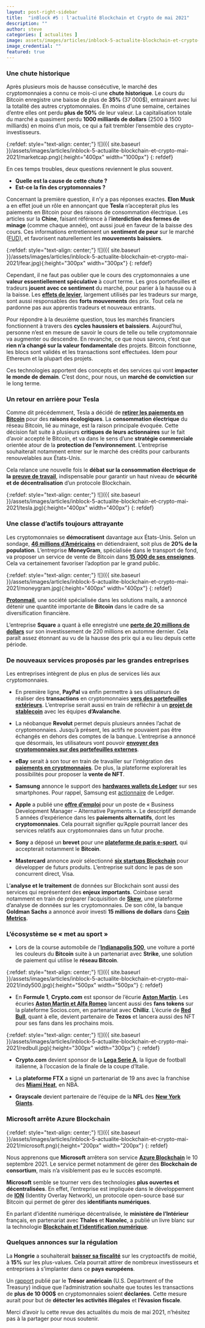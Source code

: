 ```yaml
---
layout: post-right-sidebar
title:  "inBlock #5 : l'actualité Blockchain et Crypto de mai 2021"
description: ""
author: steve
categories: [ actualites ]
image: assets/images/articles/inblock-5-actualite-blockchain-et-crypto-mai-2021/1.png
image_credential: ""
featured: true
---
```


### Une chute historique

Après plusieurs mois de hausse consécutive, le marché des cryptomonnaies a connu ce mois-ci une **chute historique**. Le cours du Bitcoin enregistre une baisse de plus de **35%** (37 000$), entrainant avec lui la totalité des autres cryptomonnaies. En moins d’une semaine, certaines d’entre elles ont perdu **plus de 50%** de leur valeur. La capitalisation totale du marché a quasiment perdu **1000 milliards de dollars** (2500 à 1500 milliards) en moins d’un mois, ce qui a fait trembler l’ensemble des crypto-investisseurs. 

{:refdef: style="text-align: center;"}
![]({{ site.baseurl }}/assets/images/articles/inblock-5-actualite-blockchain-et-crypto-mai-2021/marketcap.png){:height="400px" width="1000px"}
{: refdef}

En ces temps troubles, deux questions reviennent le plus souvent. 
-	**Quelle est la cause de cette chute ?**
-	**Est-ce la fin des cryptomonnaies ?** 

Concernant la première question, il n’y a pas réponses exactes. **Elon Musk** a en effet joué un rôle en annonçant que **Tesla** n’accepterait plus les paiements en Bitcoin pour des raisons de consommation électrique. Les articles sur la **Chine**, faisant référence à l’**interdiction des fermes de minage** (comme chaque année), ont aussi joué en faveur de la baisse des cours. Ces informations entretiennent un **sentiment de peur** sur le marché ([FUD](https://bitcoin.fr/le-vocabulaire-du-crypto-trader/)), et favorisent naturellement les **mouvements baissiers**. 

{:refdef: style="text-align: center;"}
![]({{ site.baseurl }}/assets/images/articles/inblock-5-actualite-blockchain-et-crypto-mai-2021/fear.jpg){:height="300px" width="300px"}
{: refdef}

Cependant, il ne faut pas oublier que le cours des cryptomonnaies a une **valeur essentiellement spéculative** à court terme. Les gros portefeuilles et tradeurs **jouent avec ce sentiment** du marché, pour parier à la hausse ou à la baisse. Les [**effets de levier**](https://academy.binance.com/fr/articles/what-is-margin-trading), largement utilisés par les tradeurs sur marge, sont aussi responsables des **forts mouvements** des prix. Tout cela ne pardonne pas aux apprentis tradeurs et nouveaux entrants.  

Pour répondre à la deuxième question, tous les marchés financiers fonctionnent à travers des **cycles haussiers et baissiers**. Aujourd’hui, personne n’est en mesure de savoir le cours de telle ou telle cryptomonnaie va augmenter ou descendre. En revanche, ce que nous savons, c’est que **rien n’a changé sur la valeur fondamentale** des projets. Bitcoin fonctionne, les blocs sont validés et les transactions sont effectuées. Idem pour Ethereum et la plupart des projets. 

Ces technologies apportent des concepts et des services qui vont **impacter le monde de demain**. C’est donc, pour nous, un **marché de conviction** sur le long terme.

### Un retour en arrière pour Tesla

Comme dit précédemment, Tesla a décidé de [**retirer les paiements en Bitcoin**](https://www.lesechos.fr/finance-marches/marches-financiers/cryptomonnaies-une-volte-face-du-patron-de-tesla-fait-plonger-le-bitcoin-1314923) pour des **raisons écologiques**. La **consommation électrique** du réseau Bitcoin, lié au minage, est la raison principale évoquée. Cette décision fait suite à plusieurs **critiques de leurs actionnaires** sur le fait d’avoir accepté le Bitcoin, et va dans le sens d’une **stratégie commerciale** orientée atour de la **protection de l’environnement**. L’entreprise souhaiterait notamment entrer sur le marché des crédits pour carburants renouvelables aux États-Unis. 

Cela relance une nouvelle fois le **débat sur la consommation électrique de la** [**preuve de travail**](https://fr.wikipedia.org/wiki/Preuve_de_travail), indispensable pour garantir un haut niveau de **sécurité et de décentralisation** d’un protocole Blockchain. 

{:refdef: style="text-align: center;"}
![]({{ site.baseurl }}/assets/images/articles/inblock-5-actualite-blockchain-et-crypto-mai-2021/tesla.jpg){:height="400px" width="400px"}
{: refdef}


### Une classe d’actifs toujours attrayante

Les cryptomonnaies se **démocratisent** davantage aux États-Unis. Selon un sondage, [**46 millions d’Américains**](https://nydig.com/wp-content/uploads/2021/01/NYDIG-Survey-BitcoinBanking-Jan2021.pdf) en détiendraient, soit plus de **20% de la population**. L’entreprise **MoneyGram**, spécialisée dans le transport de fond, va proposer un service de vente de Bitcoin dans [**15 000 de ses enseignes**](https://bitcoin.fr/moneygram-permettra-bientot-a-ses-clients-dacheter-et-de-vendre-du-bitcoin/). Cela va certainement favoriser l’adoption par le grand public. 

{:refdef: style="text-align: center;"}
![]({{ site.baseurl }}/assets/images/articles/inblock-5-actualite-blockchain-et-crypto-mai-2021/moneygram.jpg){:height="400px" width="400px"}
{: refdef}

[**Protonmail**](https://twitter.com/ProtonMail/status/1395719559215210496), une société spécialisée dans les solutions mails, a annoncé détenir une quantité importante de **Bitcoin** dans le cadre de sa diversification financière. 

L’entreprise **Square** a quant à elle enregistré une [**perte de 20 millions de dollars**](https://www.barrons.com/articles/square-bitcoin-51620997374) sur son investissement de 220 millions en automne dernier. Cela paraît assez étonnant au vu de la hausse des prix qui a eu lieu depuis cette période.  


### De nouveaux services proposés par les grandes entreprises

Les entreprises intègrent de plus en plus de services liés aux cryptomonnaies. 

-	En première ligne, **PayPal** va enfin permettre à ses utilisateurs de réaliser des **transactions** en cryptomonnaies [**vers des portefeuilles extérieurs**](https://www.theblockcrypto.com/linked/103311/coinbase-paypal-us-users-buy-crypto). L’entreprise serait aussi en train de réfléchir à un [**projet de stablecoin**](https://www.theblockcrypto.com/post/103617/paypal-has-held-exploratory-talks-about-launching-a-stablecoin-sources) avec les équipes **d’Avalanche**.

-	La néobanque **Revolut** permet depuis plusieurs années l’achat de cryptomonnaies. Jusqu’à présent, les actifs ne pouvaient pas être échangés en dehors des comptes de la banque. L’entreprise a annoncé que désormais, les utilisateurs vont pouvoir [**envoyer des cryptomonnaies sur des portefeuilles externes**](https://www.presse-citron.net/revolut-les-retraits-de-bitcoin-sont-disponibles-enfin-presque/). 

-	**eBay** serait à son tour en train de travailler sur l’intégration des [**paiements en cryptmonnaies**](https://www.usine-digitale.fr/editorial/ebay-pourrait-bientot-accepter-les-paiements-en-cryptomonnaie-et-se-lancer-dans-les-nft.N1089699). De plus, la plateforme explorerait les possibilités pour proposer la **vente de NFT**.

-	**Samsung** annonce le support des [**hardwares wallets de Ledger**](https://news.samsung.com/global/samsung-makes-it-easier-to-use-blockchain-on-galaxy-devices-with-support-for-hardware-wallets) sur ses smartphones. Pour rappel, Samsung est [actionnaire](https://www.capital.fr/entreprises-marches/cryptomonnaies-samsung-investit-dans-la-pepite-francaise-ledger-1336185) de Ledger.

-	**Apple** a publié une [**offre d’emploi**](https://www.coindesk.com/apple-is-looking-for-crypto-experience-in-alternative-payments-job-post) pour un poste de « Business Development Manager – Alternative Payments ». Le descriptif demande 5 années d’expérience dans les **paiements alternatifs**, dont les **cryptomonnaies**. Cela pourrait signifier qu’Apple pourrait lancer des services relatifs aux cryptomonnaies dans un futur proche. 

-	**Sony** a déposé un **brevet** pour une [**plateforme de paris e-sport**](https://cryptoast.fr/sony-depose-brevet-plateforme-paris-acceptant-bitcoin/), qui accepterait notamment le **Bitcoin**.

-	**Mastercard** annonce avoir sélectionné [**six startups Blockchain**](https://www.mastercard.com/news/press/2021/april/mastercard-start-path-selects-six-fintech-innovators-to-build-the-future-of-sustainable-lending-blockchain-powered-social-impact-and-more/) pour développer de futurs produits. L’entreprise suit donc le pas de son concurrent direct, Visa. 

L’**analyse et le traitement** de données sur Blockchain sont aussi des services qui représentent des **enjeux importants**. Coinbase serait notamment en train de préparer l’acquisition de [**Skew**](https://blog.coinbase.com/coinbase-to-acquire-leading-institutional-data-analytics-platform-skew-929e3882ef42), une plateforme d’analyse de données sur les cryptomonnaies. De son côté, la banque **Goldman Sachs** a annoncé avoir investi **15 millions de dollars** dans [**Coin Metrics**](https://www.prnewswire.com/news-releases/coin-metrics-closes-15m-series-b-round-led-by-goldman-sachs-301284483.html). 


### L’écosystème se « met au sport » 

-	Lors de la course automobile de l’[**Indianapolis 500**](https://www.coindesk.com/the-first-bitcoin-sponsored-racing-car-to-debut-at-indy-500), une voiture a porté les couleurs du **Bitcoin** suite à un partenariat avec **Strike**, une solution de paiement qui utilise le **réseau Bitcoin**. 

{:refdef: style="text-align: center;"}
![]({{ site.baseurl }}/assets/images/articles/inblock-5-actualite-blockchain-et-crypto-mai-2021/indy500.jpg){:height="500px" width="500px"}
{: refdef}

-	En **Formule 1**, **Crypto.com** est sponsor de l’écurie [**Aston Martin**](https://cryptoast.fr/cryptocom-partenariat-equipe-f1-aston-martin/). Les écuries [**Aston Martin et Alfa Romeo**](https://cryptoast.fr/f1-aston-martin-alfa-romeo-fans-tokens-chiliz/) lancent aussi des **fans tokens** sur la plateforme Socios.com, en partenariat avec **Chilliz**. L’écurie de [**Red Bull**](https://cryptoast.fr/ecurie-f1-red-bull-tezos-xtz-nfts/), quant à elle, devient partenaire de **Tezos** et lancera aussi des NFT pour ses fans dans les prochains mois. 

{:refdef: style="text-align: center;"}
![]({{ site.baseurl }}/assets/images/articles/inblock-5-actualite-blockchain-et-crypto-mai-2021/redbull.jpg){:height="300px" width="300px"}
{: refdef}

-	**Crypto.com** devient sponsor de la [**Lega Serie A**](https://cryptoast.fr/crypto-com-sponsor-coupe-italie-2021/), la ligue de football italienne, à l’occasion de la finale de la coupe d’Italie.

-	La **plateforme FTX** a signé un partenariat de 19 ans avec la franchise des [**Miami Heat**](https://www.coindesk.com/ftx-miami-heat-nba-stadium), en NBA.

-	**Grayscale** devient partenaire de l’équipe de la **NFL** des [**New York Giants**](https://www.giants.com/news/grayscale-investments-first-cryptocurrency-partner-of-nfl-team).


### Microsoft arrête Azure Blockchain

{:refdef: style="text-align: center;"}
![]({{ site.baseurl }}/assets/images/articles/inblock-5-actualite-blockchain-et-crypto-mai-2021/microsoft.png){:height="200px" width="200px"}
{: refdef}

Nous apprenons que **Microsoft** arrêtera son service [**Azure Blockchain**](https://cryptoast.fr/microsoft-ferme-azure-blockchain/) le 10 septembre 2021. Le service permet notamment de gérer des **Blockchain de consortium**, mais n’a visiblement pas eu le succès escompté. 

**Microsoft** semble se tourner vers des technologies **plus ouvertes et décentralisées**. En effet, l’entreprise est impliquée dans le développement de [**ION**](https://techcommunity.microsoft.com/t5/identity-standards-blog/ion-we-have-liftoff/ba-p/1441555) (Identity Overlay Network), un protocole open-source basé sur Bitcoin qui permet de gérer des **identifiants numériques**. 

En parlant d’identité numérique décentralisée, le **ministère de l’Intérieur** français, en partenariat avec **Thales** et **Nanolec**, a publié un livre blanc sur la technologie [**Blockchain et l’identification numérique**](https://www.interieur.gouv.fr/Actualites/L-actu-du-Ministere/La-technologie-Blockchain-une-revolution-pour-l-identification). 

### Quelques annonces sur la régulation

La **Hongrie** a souhaiterait [**baisser sa fiscalité**](https://cryptoast.fr/hongrie-reduit-moitie-impot-plus-value-cryptomonnaies/) sur les cryptoactifs de moitié, à **15%** sur les plus-values. Cela pourrait attirer de nombreux investisseurs et entreprises à s’implanter dans ce **pays européens**.    

Un [rapport](https://home.treasury.gov/system/files/136/The-American-Families-Plan-Tax-Compliance-Agenda.pdf) publié par le **Trésor américain** (U.S. Department of the Treasury) indique que l’administration souhaite que toutes les transactions de **plus de 10 000$** en cryptomonnaies soient **déclarées**. Cette mesure aurait pour but de **détecter les activités illégales** et **l’évasion fiscale**. 

Merci d’avoir lu cette revue des actualités du mois de mai 2021, n’hésitez pas à la partager pour nous soutenir.